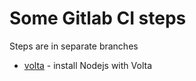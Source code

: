# Some Gitlab CI steps
Steps are in separate branches
- [volta](../../tree/volta) - install Nodejs with Volta
